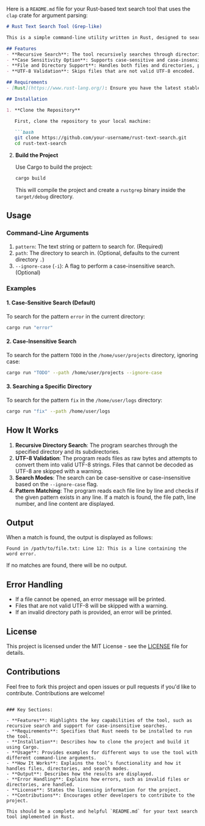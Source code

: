 Here is a `README.md` file for your Rust-based text search tool that uses the `clap` crate for argument parsing:

```markdown
# Rust Text Search Tool (Grep-like)

This is a simple command-line utility written in Rust, designed to search for a specific pattern in files within a directory (and its subdirectories). It mimics the functionality of the `grep` command, offering both case-sensitive and case-insensitive search modes.

## Features
- **Recursive Search**: The tool recursively searches through directories and subdirectories for the given pattern.
- **Case Sensitivity Option**: Supports case-sensitive and case-insensitive search modes.
- **File and Directory Support**: Handles both files and directories, printing matches found within the files.
- **UTF-8 Validation**: Skips files that are not valid UTF-8 encoded.

## Requirements
- [Rust](https://www.rust-lang.org/): Ensure you have the latest stable version of Rust installed. You can install Rust by following the [official installation guide](https://www.rust-lang.org/tools/install).

## Installation

1. **Clone the Repository**

   First, clone the repository to your local machine:

   ```bash
   git clone https://github.com/your-username/rust-text-search.git
   cd rust-text-search
   ```

2. **Build the Project**

   Use Cargo to build the project:

   ```bash
   cargo build
   ```

   This will compile the project and create a `rustgrep` binary inside the `target/debug` directory.

## Usage

### Command-Line Arguments

1. `pattern`: The text string or pattern to search for. (Required)
2. `path`: The directory to search in. (Optional, defaults to the current directory `.`)
3. `--ignore-case` (`-i`): A flag to perform a case-insensitive search. (Optional)

### Examples

#### 1. Case-Sensitive Search (Default)
To search for the pattern `error` in the current directory:

```bash
cargo run "error"
```

#### 2. Case-Insensitive Search
To search for the pattern `TODO` in the `/home/user/projects` directory, ignoring case:

```bash
cargo run "TODO" --path /home/user/projects --ignore-case
```

#### 3. Searching a Specific Directory
To search for the pattern `fix` in the `/home/user/logs` directory:

```bash
cargo run "fix" --path /home/user/logs
```

## How It Works

1. **Recursive Directory Search**: The program searches through the specified directory and its subdirectories.
2. **UTF-8 Validation**: The program reads files as raw bytes and attempts to convert them into valid UTF-8 strings. Files that cannot be decoded as UTF-8 are skipped with a warning.
3. **Search Modes**: The search can be case-sensitive or case-insensitive based on the `--ignore-case` flag.
4. **Pattern Matching**: The program reads each file line by line and checks if the given pattern exists in any line. If a match is found, the file path, line number, and line content are displayed.

## Output

When a match is found, the output is displayed as follows:

```
Found in /path/to/file.txt: Line 12: This is a line containing the word error.
```

If no matches are found, there will be no output.

## Error Handling

- If a file cannot be opened, an error message will be printed.
- Files that are not valid UTF-8 will be skipped with a warning.
- If an invalid directory path is provided, an error will be printed.

## License

This project is licensed under the MIT License - see the [LICENSE](LICENSE) file for details.

## Contributions

Feel free to fork this project and open issues or pull requests if you'd like to contribute. Contributions are welcome!

```

### Key Sections:

- **Features**: Highlights the key capabilities of the tool, such as recursive search and support for case-insensitive searches.
- **Requirements**: Specifies that Rust needs to be installed to run the tool.
- **Installation**: Describes how to clone the project and build it using Cargo.
- **Usage**: Provides examples for different ways to use the tool with different command-line arguments.
- **How It Works**: Explains the tool’s functionality and how it handles files, directories, and search modes.
- **Output**: Describes how the results are displayed.
- **Error Handling**: Explains how errors, such as invalid files or directories, are handled.
- **License**: States the licensing information for the project.
- **Contributions**: Encourages other developers to contribute to the project.

This should be a complete and helpful `README.md` for your text search tool implemented in Rust.
